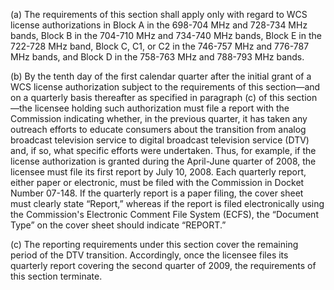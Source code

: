 (a) The requirements of this section shall apply only with regard to WCS license authorizations in Block A in the 698-704 MHz and 728-734 MHz bands, Block B in the 704-710 MHz and 734-740 MHz bands, Block E in the 722-728 MHz band, Block C, C1, or C2 in the 746-757 MHz and 776-787 MHz bands, and Block D in the 758-763 MHz and 788-793 MHz bands.

(b) By the tenth day of the first calendar quarter after the initial grant of a WCS license authorization subject to the requirements of this section—and on a quarterly basis thereafter as specified in paragraph (c) of this section—the licensee holding such authorization must file a report with the Commission indicating whether, in the previous quarter, it has taken any outreach efforts to educate consumers about the transition from analog broadcast television service to digital broadcast television service (DTV) and, if so, what specific efforts were undertaken. Thus, for example, if the license authorization is granted during the April-June quarter of 2008, the licensee must file its first report by July 10, 2008. Each quarterly report, either paper or electronic, must be filed with the Commission in Docket Number 07-148. If the quarterly report is a paper filing, the cover sheet must clearly state “Report,” whereas if the report is filed electronically using the Commission's Electronic Comment File System (ECFS), the “Document Type” on the cover sheet should indicate “REPORT.”

(c) The reporting requirements under this section cover the remaining period of the DTV transition. Accordingly, once the licensee files its quarterly report covering the second quarter of 2009, the requirements of this section terminate.

